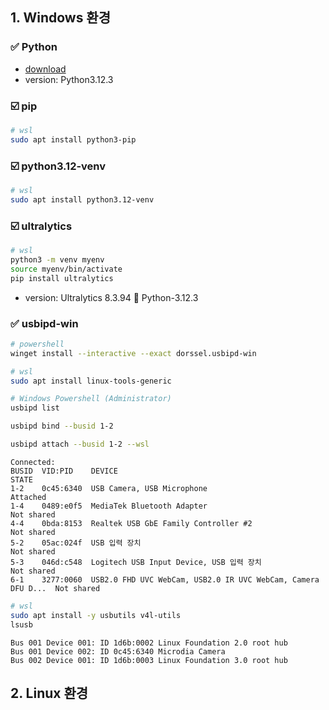 ## 1. Windows 환경
### ✅ **Python**
- [download](https://www.python.org/downloads/)
- version: Python3.12.3

### ☑️ **pip**
```bash
# wsl
sudo apt install python3-pip
```
<!-- - version: pip 24.0 from /usr/lib/python3/dist-packages/pip (python 3.12)  -->

### ☑️ **python3.12-venv**
```bash
# wsl
sudo apt install python3.12-venv
```

### ☑️ **ultralytics**
```bash
# wsl
python3 -m venv myenv
source myenv/bin/activate
pip install ultralytics
```
- version: Ultralytics 8.3.94 🚀 Python-3.12.3

### ✅ **usbipd-win**
```bash
# powershell
winget install --interactive --exact dorssel.usbipd-win
```
```bash
# wsl
sudo apt install linux-tools-generic
```
```bash
# Windows Powershell (Administrator)
usbipd list

usbipd bind --busid 1-2

usbipd attach --busid 1-2 --wsl
```
```plainText
Connected:
BUSID  VID:PID    DEVICE                                                        STATE
1-2    0c45:6340  USB Camera, USB Microphone                                    Attached
1-4    0489:e0f5  MediaTek Bluetooth Adapter                                    Not shared
4-4    0bda:8153  Realtek USB GbE Family Controller #2                          Not shared
5-2    05ac:024f  USB 입력 장치                                                 Not shared
5-3    046d:c548  Logitech USB Input Device, USB 입력 장치                      Not shared
6-1    3277:0060  USB2.0 FHD UVC WebCam, USB2.0 IR UVC WebCam, Camera DFU D...  Not shared
```
```bash
# wsl
sudo apt install -y usbutils v4l-utils
lsusb
```
```plainText
Bus 001 Device 001: ID 1d6b:0002 Linux Foundation 2.0 root hub
Bus 001 Device 002: ID 0c45:6340 Microdia Camera
Bus 002 Device 001: ID 1d6b:0003 Linux Foundation 3.0 root hub
```
## 2. Linux 환경

